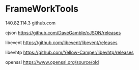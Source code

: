 # FrameWorkTools

140.82.114.3 github.com

cjson
https://github.com/DaveGamble/cJSON/releases

libevent
https://github.com/libevent/libevent/releases

libevhtp
https://github.com/Yellow-Camper/libevhtp/releases

openssl
https://www.openssl.org/source/old